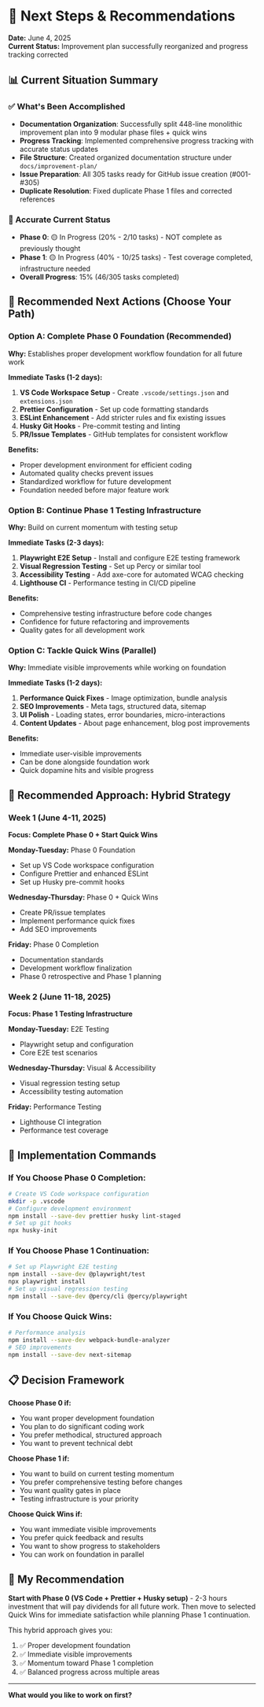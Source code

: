 # 🎯 Next Steps & Recommendations

**Date:** June 4, 2025  
**Current Status:** Improvement plan successfully reorganized and progress tracking corrected

## 📊 Current Situation Summary

### ✅ What's Been Accomplished
- **Documentation Organization**: Successfully split 448-line monolithic improvement plan into 9 modular phase files + quick wins
- **Progress Tracking**: Implemented comprehensive progress tracking with accurate status updates
- **File Structure**: Created organized documentation structure under `docs/improvement-plan/`
- **Issue Preparation**: All 305 tasks ready for GitHub issue creation (#001-#305)
- **Duplicate Resolution**: Fixed duplicate Phase 1 files and corrected references

### 🎯 Accurate Current Status
- **Phase 0**: 🟡 In Progress (20% - 2/10 tasks) - NOT complete as previously thought
- **Phase 1**: 🟡 In Progress (40% - 10/25 tasks) - Test coverage completed, infrastructure needed
- **Overall Progress**: 15% (46/305 tasks completed)

## 🚀 Recommended Next Actions (Choose Your Path)

### Option A: Complete Phase 0 Foundation (Recommended)
**Why:** Establishes proper development workflow foundation for all future work

**Immediate Tasks (1-2 days):**
1. **VS Code Workspace Setup** - Create `.vscode/settings.json` and `extensions.json`
2. **Prettier Configuration** - Set up code formatting standards
3. **ESLint Enhancement** - Add stricter rules and fix existing issues
4. **Husky Git Hooks** - Pre-commit testing and linting
5. **PR/Issue Templates** - GitHub templates for consistent workflow

**Benefits:**
- Proper development environment for efficient coding
- Automated quality checks prevent issues
- Standardized workflow for future development
- Foundation needed before major feature work

### Option B: Continue Phase 1 Testing Infrastructure
**Why:** Build on current momentum with testing setup

**Immediate Tasks (2-3 days):**
1. **Playwright E2E Setup** - Install and configure E2E testing framework
2. **Visual Regression Testing** - Set up Percy or similar tool
3. **Accessibility Testing** - Add axe-core for automated WCAG checking
4. **Lighthouse CI** - Performance testing in CI/CD pipeline

**Benefits:**
- Comprehensive testing infrastructure before code changes
- Confidence for future refactoring and improvements
- Quality gates for all development work

### Option C: Tackle Quick Wins (Parallel)
**Why:** Immediate visible improvements while working on foundation

**Immediate Tasks (1-2 days):**
1. **Performance Quick Fixes** - Image optimization, bundle analysis
2. **SEO Improvements** - Meta tags, structured data, sitemap
3. **UI Polish** - Loading states, error boundaries, micro-interactions
4. **Content Updates** - About page enhancement, blog post improvements

**Benefits:**
- Immediate user-visible improvements
- Can be done alongside foundation work
- Quick dopamine hits and visible progress

## 🎯 Recommended Approach: Hybrid Strategy

### Week 1 (June 4-11, 2025)
**Focus: Complete Phase 0 + Start Quick Wins**

**Monday-Tuesday:** Phase 0 Foundation
- Set up VS Code workspace configuration
- Configure Prettier and enhanced ESLint
- Set up Husky pre-commit hooks

**Wednesday-Thursday:** Phase 0 + Quick Wins
- Create PR/issue templates
- Implement performance quick fixes
- Add SEO improvements

**Friday:** Phase 0 Completion
- Documentation standards
- Development workflow finalization
- Phase 0 retrospective and Phase 1 planning

### Week 2 (June 11-18, 2025)
**Focus: Phase 1 Testing Infrastructure**

**Monday-Tuesday:** E2E Testing
- Playwright setup and configuration
- Core E2E test scenarios

**Wednesday-Thursday:** Visual & Accessibility
- Visual regression testing setup
- Accessibility testing automation

**Friday:** Performance Testing
- Lighthouse CI integration
- Performance test coverage

## 🔧 Implementation Commands

### If You Choose Phase 0 Completion:
```bash
# Create VS Code workspace configuration
mkdir -p .vscode
# Configure development environment
npm install --save-dev prettier husky lint-staged
# Set up git hooks
npx husky-init
```

### If You Choose Phase 1 Continuation:
```bash
# Set up Playwright E2E testing
npm install --save-dev @playwright/test
npx playwright install
# Set up visual regression testing
npm install --save-dev @percy/cli @percy/playwright
```

### If You Choose Quick Wins:
```bash
# Performance analysis
npm install --save-dev webpack-bundle-analyzer
# SEO improvements
npm install --save-dev next-sitemap
```

## 📋 Decision Framework

**Choose Phase 0 if:**
- You want proper development foundation
- You plan to do significant coding work
- You prefer methodical, structured approach
- You want to prevent technical debt

**Choose Phase 1 if:**
- You want to build on current testing momentum
- You prefer comprehensive testing before changes
- You want quality gates in place
- Testing infrastructure is your priority

**Choose Quick Wins if:**
- You want immediate visible improvements
- You prefer quick feedback and results
- You want to show progress to stakeholders
- You can work on foundation in parallel

## 🎯 My Recommendation

**Start with Phase 0 (VS Code + Prettier + Husky setup)** - 2-3 hours investment that will pay dividends for all future work. Then move to selected Quick Wins for immediate satisfaction while planning Phase 1 continuation.

This hybrid approach gives you:
1. ✅ Proper development foundation
2. ✅ Immediate visible improvements  
3. ✅ Momentum toward Phase 1 completion
4. ✅ Balanced progress across multiple areas

---

**What would you like to work on first?**
